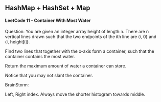 ## HashMap + HashSet + Map

#### LeetCode 11 - Container With Most Water

Question: You are given an integer array height of length n. There are n vertical lines drawn such that the two endpoints of the ith line are (i, 0) and (i, height[i]).

Find two lines that together with the x-axis form a container, such that the container contains the most water.

Return the maximum amount of water a container can store.

Notice that you may not slant the container.

BrainStorm:

Left, Right index. Always move the shorter histogram towards middle.